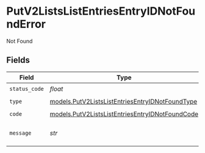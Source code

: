 # PutV2ListsListEntriesEntryIDNotFoundError

Not Found


## Fields

| Field                                                                                                    | Type                                                                                                     | Required                                                                                                 | Description                                                                                              | Example                                                                                                  |
| -------------------------------------------------------------------------------------------------------- | -------------------------------------------------------------------------------------------------------- | -------------------------------------------------------------------------------------------------------- | -------------------------------------------------------------------------------------------------------- | -------------------------------------------------------------------------------------------------------- |
| `status_code`                                                                                            | *float*                                                                                                  | :heavy_check_mark:                                                                                       | N/A                                                                                                      |                                                                                                          |
| `type`                                                                                                   | [models.PutV2ListsListEntriesEntryIDNotFoundType](../models/putv2listslistentriesentryidnotfoundtype.md) | :heavy_check_mark:                                                                                       | N/A                                                                                                      |                                                                                                          |
| `code`                                                                                                   | [models.PutV2ListsListEntriesEntryIDNotFoundCode](../models/putv2listslistentriesentryidnotfoundcode.md) | :heavy_check_mark:                                                                                       | N/A                                                                                                      |                                                                                                          |
| `message`                                                                                                | *str*                                                                                                    | :heavy_check_mark:                                                                                       | N/A                                                                                                      | List with slug/ID "enterprise_sales" not found.                                                          |